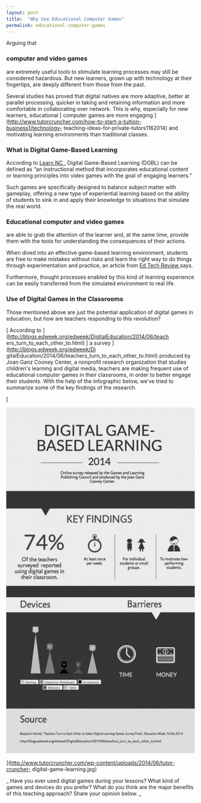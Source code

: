 ```yaml
---
layout: post
title:  "Why Use Educational Computer Games"
permalink: educational-computer-games
---
```

Arguing that 

### computer and video games

are extremely useful tools to
stimulate learning processes may still be considered hazardous. But new
learners, grown up with technology at their fingertips, are deeply different
from those from the past.

Several studies has proved that digital natives are more adaptive, better at
parallel processing, quicker in taking and retaining information and more
comfortable in collaborating over network. This is why, especially for new
learners, educational [ computer games are more engaging
](http://www.tutorcruncher.com/how-to-start-a-tuition-business1/technology-
teaching-ideas-for-private-tutors1162014) and motivating learning environments
than traditional classes.

### What is Digital Game-Based Learning

According to [ Learn NC ](http://www.learnnc.org/lp/pages/4970) , Digital
Game-Based Learning (DGBL) can be defined as “an instructional method that
incorporates educational content or learning principles into video games with
the goal of engaging learners.”

Such games are specifically designed to balance subject matter with gameplay,
offering a new type of experiential learning based on the ability of students
to sink in and apply their knowledge to situations that simulate the real
world.

### Educational computer and video games

are able to grab the attention of the learner and, at the same time, provide them with the tools for understanding the consequences of their actions. 

When dived into an effective game-based learning environment, students are
free to make mistakes without risks and learn the right way to do things
through experimentation and practice, an article from [ Ed Tech Review
](http://edtechreview.in/dictionary/298-what-is-game-based-learning) says.

Furthermore, thought processes enabled by this kind of learning experience can
be easily transferred from the simulated environment to real life.

### Use of Digital Games in the Classrooms

Those mentioned above are just the potential application of digital games in
education, but how are teachers responding to this revolution?

[ According to ](http://blogs.edweek.org/edweek/DigitalEducation/2014/06/teach
ers_turn_to_each_other_to.html) [ a survey ](http://blogs.edweek.org/edweek/Di
gitalEducation/2014/06/teachers_turn_to_each_other_to.html) produced by Joan
Ganz Cooney Center, a nonprofit research organization that studies children's
learning and digital media, teachers are making frequent use of educational
computer games in their classrooms, in order to better engage their students.
With the help of the infographic below, we’ve tried to summarize some of the
key findings of the research.

[

<div class="img-holder full-width">
   <img src="/img/blogs/tutor-cruncher-digital-game-learning-559x1024.jpg" alt-text="tutor-cruncher-digital-game-learning"/>
</div>

](http://www.tutorcruncher.com/wp-content/uploads/2014/06/tutor-cruncher-
digital-game-learning.jpg)

_ Have you ever used digital games during your lessons? What kind of games and
devices do you prefer? What do you think are the major benefits of this
teaching approach? Share your opinion below. _
